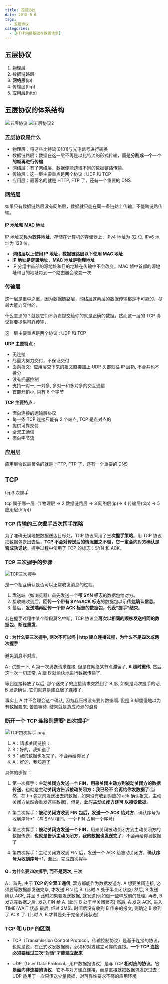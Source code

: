 ```yaml
---
title: 五层协议
date: 2018-6-6
tags:
  - 五层协议
categories:
  - [HTTP网络基础与数据请求]
---
```


## 五层协议

1. 物理层
2. 数据链路层
3. **网络层**(ip)
4. 传输层(tcp)
5. 应用层(http)

## 五层协议的体系结构

![五层协议](./imgs/五层协议.png)
![五层协议2](./imgs/五层协议2.jpg)

### 五层协议是什么

- 物理层：将这些比特流(0101)与光电信号进行转换
- 数据链路层：数据在这一层不再是以比特流的形式传输，而是**分割成一个一个的帧再进行传输**
- 网络层：有了网络层，数据便能跨域不同的数据链路传输。
- 传输层：这一层主要重点是两个协议 : UDP 和 TCP
- 应用层：最著名的就是 HTTP, FTP 了，还有一个重要的 DNS

### 网络层

如果只有数据链路层没有网络层，数据就只能在同一条链路上传输，不能跨链路传输。

#### IP 地址和 MAC 地址

IP 地址又称为**软件地址**，存储在计算机的存储器上，IPv4 地址为 32 位, IPv6 地址为 128 位。

- **网络层以上使用 IP 地址，数据链路层以下使用 MAC 地址**
- **IP 地址是逻辑地址**，**MAC 地址是物理地址**
- IP 分组中首部的源地址和目的地址在传输中不会改变，MAC 帧中首部的源地址和目的地址每到一个路由器会改变一次

### 传输层

这一层是重中之重，因为数据链路层，网络层这两层的数据传输都是不可靠的，尽最大能力交付的。

什么意思的？就是它们不负责提交给你的就是正确的数据。然而这一层的 TCP 协议将要提供可靠传输，

这一层主要重点是两个协议 : UDP 和 TCP

**UDP 主要特点 :**

- 无连接
- 尽最大努力交付，不保证交付
- 面向报文:  应用层交下来的报文直接加上 UDP 头部就往 IP 层扔, 不合并也不拆分
- 没有拥塞控制
- 支持一对一, 一对多, 多对一和多对多的交互通信
- 首部开销小, 只有 8 个字节

**TCP 主要特点 :**

- 面向连接的运输层协议
- 每一条 TCP 连接只能有 2 个端点, TCP 是点对点的
- 提供可靠交付
- 全双工通信
- 面向字节流

### 应用层

应用层协议最著名的就是 HTTP, FTP 了，还有一个重要的 DNS

## TCP

tcp3 次握手

tcp 属于哪一层（1 物理层 -> 2 数据链路层 -> 3 网络层(ip)-> 4 传输层(tcp) -> 5 应用层(http)）

### TCP 传输的三次握手四次挥手策略

为了准确无误地把数据送达目标处，TCP 协议采用了**三次握手策略**。用 TCP 协议把数据包送出去后，**TCP 不会对传送后的情况置之不理，它一定会向对方确认是否成功送达**。握手过程中使用了 TCP 的标志：SYN 和 ACK。

### TCP 三次握手的步骤

![TCP三次握手](./imgs/TCP三次握手.png)

是一个相互确认是否可以正常收发消息的过程。

1. 发送端（如浏览器）首先发送一个**带 SYN 标志**的数据包给对方。
2. 接收端收到后，**回传一个带有 SYN/ACK 标志**的数据包以示**传达确认信息**。
3. 最后，**发送端再回传一个带 ACK 标志的数据包，代表“握手”结束**。

若在握手过程中某个阶段莫名中断，TCP 协议会**再次以相同的顺序发送相同的数据包**，**断连重发**。

#### Q : 为什么要三次握手, 两次不可以吗 | http 建立连接过程，为什么不是四次或两次握手

避免消息不对应。

A : 试想一下, A 第一次发送请求连接, 但是在网络某节点滞留了, **A 超时重传**, 然后这一次一切正常, A 跟 B 就愉快地进行数据传输了.

等到连接释放了以后, 那个迷失了的连接请求突然到了 B 那, 如果是两次握手的话, B 发送确认, 它们就算是建立起了连接了.

事实上 A 并不会理会这个确认, 因为我压根没有要传数据啊. 但是 B 却傻傻地以为有数据要来, 苦苦等待. 结果就是造成资源的浪费.

### 断开一个 TCP 连接则需要“四次握手”

![TCP四次挥手.png](./imgs/TCP四次挥手.png)

1. A：请求关闭链接；
2. B：好的，我知道了
3. B：我的数据也发完了，不会再给你发了
4. A：好的，我知道了

具体的步骤：

1. 第一次挥手：**主动关闭方发送一个 FIN**，**用来关闭主动方到被动关闭方的数据传送**，也就是**主动关闭方告诉被动关闭方：我已经不 会再给你发数据了**(当然，在 fin 包之前发送出去的数据，如果没有收到对应的 ack 确认报文，主动关闭方依然会重发这些数据)，但是，**此时主动关闭方还可 以接受数据**。

2. 第二次挥手：**被动关闭方收到 FIN 包后，发送一个 ACK 给对方**，确认序号为收到序号+1（与 SYN 相同，一个 FIN 占用一个序号）

3. 第三次挥手：**被动关闭方发送一个 FIN**，用来关闭被动关闭方到主动关闭方的数据传送，**也就是告诉主动关闭方，我的数据也发送完了**，不会再给你发数据了

4. 第四次挥手：主动关闭方收到 FIN 后，发送一个 ACK 给被动关闭方，**确认序号为收到序号+1**，至此，完成四次挥手

#### Q : 为什么要四次挥手, 而不是两次, 三次

A :  首先, 由于 **TCP 的全双工通信**, 双方都能作为数据发送方.
A 想要关闭连接, 必须要等数据都发送完毕, 才发送 FIN 给 B. (此时 A 处于半关闭状态)
然后, B 发送确认 ACK, 并且 B 此时如果要发送数据, 就发送(例如做一些释放前的处理)
再者, B 发送完数据之后, 发送 FIN 给 A. (此时 B 处于半关闭状态)
然后, A 发送 ACK, 进入 TIME-WAIT 状态
最后, 经过 2MSL 时间后没有收到 B 传来的报文, 则确定 B 收到了 ACK 了. (此时 A, B 才算是处于完全关闭状态)

### TCP 和 UDP 的区别

- TCP（Transmission Control Protocol，传输控制协议）是基于连接的协议，也就是说，在正式收发数据前，必须和对方建立可靠的连接。**一个 TCP 连接必须要经过三次“对话”才能建立起来**

- UDP（User Data Protocol，用户数据报协议）是与 TCP **相对应的协议**。**它是面向非连接的协议**，它不与对方建立连接，而是直接就把数据包发送过去！ UDP 适用于一次只传送少量数据、对可靠性要求不高的应用环境
